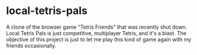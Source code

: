 # local-tetris-pals
A clone of the browser game "Tetris Friends" that was recently shut down. Local Tetris Pals is just competitive, multiplayer Tetris, and it's a blast. The objective of this project is just to let me play this kind of game again with my friends occasionally.

